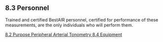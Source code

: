 ## 8.3 Personnel

Trained and certified BestAIR personnel, certified for performance of these measurements, are the only individuals who will perform them.



<div class="center">
<div class="btn-group">
  <a href=":pages_path:/manuals/peripheral-arterial-tonometry/8-02-purpose.md" class="btn btn-default">
    <span class="glyphicon glyphicon-chevron-left"></span>
    8.2 Purpose
  </a>

  <a href=":pages_path:/manuals/blood-collection-processing" class="btn btn-default">
    <span class="glyphicon glyphicon-chevron-up"></span>
    Peripheral Arterial Tonometry
  </a>

  <a href=":pages_path:/manuals/peripheral-arterial-tonometry/8-04-equipment.md" class="btn btn-success">
    8.4 Equipment
    <span class="glyphicon glyphicon-chevron-right"></span>
  </a>
</div>
</div>
